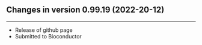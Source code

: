## Changes in version 0.99.19 (2022-20-12)

---

- Release of github page
- Submitted to Bioconductor
